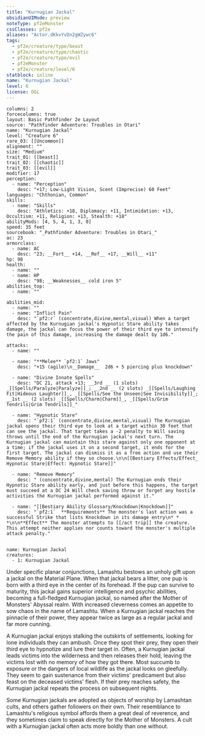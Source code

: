 ```yaml
---
title: "Kurnugian Jackal"
obsidianUIMode: preview
noteType: pf2eMonster
cssClasses: pf2e
aliases: "Actor.dKkvYvDn2gWZywc6" 
tags:
  - pf2e/creature/type/beast
  - pf2e/creature/type/chaotic
  - pf2e/creature/type/evil
  - pf2eMonster
  - pf2e/creature/level/6
statblock: inline
name: "Kurnugian Jackal"
level: 6
license: OGL
---
```


```statblock
columns: 2
forcecolumns: true
layout: Basic Pathfinder 2e Layout
source: "Pathfinder Adventure: Troubles in Otari"
name: "Kurnugian Jackal"
level: "Creature 6"
rare_03: [[Uncommon]]
alignment: ""
size: "Medium"
trait_01: [[beast]]
trait_02: [[chaotic]]
trait_03: [[evil]]
modifier: 17
perception:
  - name: "Perception"
    desc: "+17; Low-Light Vision, Scent (Imprecise) 60 Feet"
languages: "Chthonian, Common"
skills:
  - name: "Skills"
    desc: "Athletics: +18, Diplomacy: +11, Intimidation: +13, Occultism: +11, Religion: +13, Stealth: +18"
abilityMods: [4, 5, 4, 1, 3, 0]
speed: 35 feet
sourcebook: "_Pathfinder Adventure: Troubles in Otari_"
ac: 23
armorclass:
  - name: AC
    desc: "23; __Fort__ +14, __Ref__ +17, __Will__ +11"
hp: 98
health:
  - name: ""
  - name: HP
    desc: "98; __Weaknesses__ cold iron 5"
abilities_top:
  - name: ""

abilities_mid:
  - name: ""
  - name: "Inflict Pain"
    desc: "`pf2:r` (concentrate,divine,mental,visual) When a target affected by the Kurnugian jackal's Hypnotic Stare ability takes damage, the jackal can focus the power of their third eye to intensify the pain of this damage, increasing the damage dealt by 1d6."

attacks:
  - name: ""

  - name: "**Melee** `pf2:1` Jaws"
    desc: "+15 (agile)\n__Damage__  2d6 + 5 piercing plus knockdown"

  - name: "Divine Innate Spells"
    desc: "DC 21, attack +13; __3rd __ (1 slots) _[[Spells/Paralyze|Paralyze]]_; __2nd __ (2 slots) _[[Spells/Laughing Fit|Hideous Laughter]]_, _[[Spells/See the Unseen|See Invisibility]]_; __1st __ (2 slots) _[[Spells/Charm|Charm]]_, _[[Spells/Grim Tendrils|Grim Tendrils]]_"

  - name: "Hypnotic Stare"
    desc: "`pf2:1` (concentrate,divine,mental,visual) The Kurnugian jackal opens their third eye to look at a target within 30 feet that can see the jackal. That target takes a -2 penalty to Will saving throws until the end of the Kurnugian jackal's next turn. The Kurnugian jackal can maintain this stare against only one opponent at a time; if the jackal uses it on a second target, it ends for the first target. The jackal can dismiss it as a free action and use their Remove Memory ability if they so choose.\n\n[[Bestiary Effects/Effect_ Hypnotic Stare|Effect: Hypnotic Stare]]"

  - name: "Remove Memory"
    desc: " (concentrate,divine,mental) The Kurnugian ends their Hypnotic Stare ability early, and just before this happens, the target must succeed at a DC 24 Will check saving throw or forget any hostile activities the Kurnugian jackal performed against it."

  - name: "[[Bestiary Ability Glossary/Knockdown|Knockdown]]"
    desc: "`pf2:1`  **Requirements** The monster's last action was a successful Strike that lists Knockdown in its damage entry\n* * *\n\n**Effect** The monster attempts to [[/act trip]] the creature. This attempt neither applies nor counts toward the monster's multiple attack penalty."
 
```

```encounter-table
name: Kurnugian Jackal
creatures:
  - 1: Kurnugian Jackal
```



Under specific planar conjunctions, Lamashtu bestows an unholy gift upon a jackal on the Material Plane. When that jackal bears a litter, one pup is born with a third eye in the center of its forehead. If the pup can survive to maturity, this jackal gains superior intelligence and psychic abilities, becoming a full-fledged Kurnugian jackal, so named after the Mother of Monsters' Abyssal realm. With increased cleverness comes an appetite to sow chaos in the name of Lamashtu. When a Kurnugian jackal reaches the pinnacle of their power, they appear twice as large as a regular jackal and far more cunning.

A Kurnugian jackal enjoys stalking the outskirts of settlements, looking for lone individuals they can ambush. Once they spot their prey, they open their third eye to hypnotize and lure their target in. Often, a Kurnugian jackal leads victims into the wilderness and then releases their hold, leaving the victims lost with no memory of how they got there. Most succumb to exposure or the dangers of local wildlife as the jackal looks on gleefully. They seem to gain sustenance from their victims' predicament but also feast on the deceased victims' flesh. If their prey reaches safety, the Kurnugian jackal repeats the process on subsequent nights.

Some Kurnugian jackals are adopted as objects of worship by Lamashtan cults, and others gather followers on their own. Their resemblance to Lamashtu's religious symbol affords them a great deal of reverence, and they sometimes claim to speak directly for the Mother of Monsters. A cult with a Kurnugian jackal often acts more boldly than one without.
